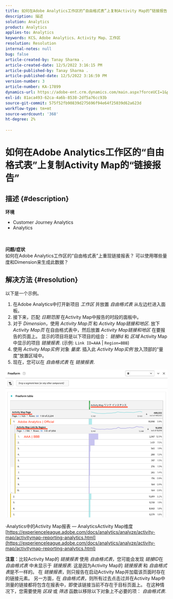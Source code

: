 ```yaml
---
title: 如何在Adobe Analytics工作区的“自由格式表”上复制Activity Map的“链接报告”
description: 描述
solution: Analytics
product: Analytics
applies-to: Analytics
keywords: KCS、Adobe Analytics、Activity Map、工作区
resolution: Resolution
internal-notes: null
bug: false
article-created-by: Tanay Sharma .
article-created-date: 12/5/2022 3:16:15 PM
article-published-by: Tanay Sharma .
article-published-date: 12/5/2022 3:16:59 PM
version-number: 3
article-number: KA-17899
dynamics-url: https://adobe-ent.crm.dynamics.com/main.aspx?forceUCI=1&pagetype=entityrecord&etn=knowledgearticle&id=194460be-af74-ed11-81aa-6045bd006239
exl-id: 81aca493-62ca-4a6b-8538-2df5a76cc93b
source-git-commit: 575f52fb90839d275696f94e64f25039d62a623d
workflow-type: tm+mt
source-wordcount: '368'
ht-degree: 2%

---
```


# 如何在Adobe Analytics工作区的“自由格式表”上复制Activity Map的“链接报告”

## 描述 {#description}

<b>环境</b>
- Customer Journey Analytics
- Analytics

<br> <br><b>问题/症状</b><br>如何在Adobe Analytics工作区的“自由格式表”上重现链接报表？ 可以使用哪些量度和Dimension来生成此数据？<br>

## 解决方法 {#resolution}


以下是一个示例。

1. 在Adobe Analytics中打开新项目 *工作区* 并放置 *自由格式表* 从左边栏进入面板。
2. 接下来，匹配 *日期范围* 在Activity Map中报告的时段的面板中。
3. 对于 *Dimension*，使用 *Activity Map页* 和 *Activity Map链接和地区*. 放下 *Activity Map页* 在自由格式表中，然后放置 *Activity Map链接和地区* 在要报告的页面上。 显示的项目将是以下项目的组合： *链接Id* 和 *区域* Activity Map中显示的项目 *链接报表*. (示例: `Link ID=AAA` | `Region=BBB`)
4. 使用 *Activity Map实例* 对象 *量度*. 插入此 *Activity Map实例* 放入顶部的“量度”放置区域中。
5. 现在，您可以在 *自由格式表* 在 *链接报表*.


![](assets/ce099307-8f85-ec11-8d21-0022480855a4.png)

·Analytics中的Activity Map报表 — AnalyticsActivity Map维度
[https://experienceleague.adobe.com/docs/analytics/analyze/activity-map/activitymap-reporting-analytics.html](https://experienceleague.adobe.com/docs/analytics/analyze/activity-map/activitymap-reporting-analytics.html)

<b>注意</b>：比较Activity Map的 *链接报表* 使用 *自由格式表*，您可能会发现 *链接ID*&#x200B;在 *自由格式表* 中未显示于 *链接报表*. 这是因为Activity Map的 *链接报表* 和 *自由格式表*&#x200B;是不一样的。 在 *链接报表*，则只报告在启动Activity Map并加载该页面时存在的链接元素。 另一方面，在 *自由格式表*，则所有过去点击过并在Activity Map中测量的链接都将包含在报表中，即使该链接当前不存在于目标页面上。 在这种情况下，您需要使用 *区段* 或 *筛选* 函数以移除以下对象上不必要的项： *自由格式表*.
